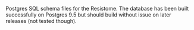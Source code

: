 Postgres SQL schema files for the Resistome. The database has been built successfully on Postgres 9.5 
but should build without issue on later releases (not tested though).